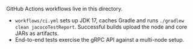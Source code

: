 GitHub Actions workflows live in this directory.

- `workflows/ci.yml` sets up JDK 17, caches Gradle and runs
  `./gradlew clean jacocoTestReport`. Successful builds upload the node and
  core JARs as artifacts.
- End-to-end tests exercise the gRPC API against a multi-node setup.

